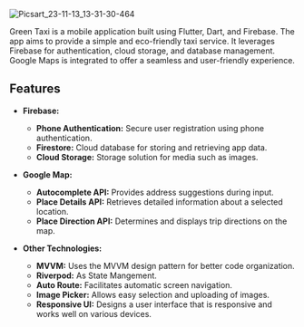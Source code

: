 ![Picsart_23-11-13_13-31-30-464](https://github.com/elsankary99/green-taxi/assets/65948188/3b2d9154-e0f4-4cf5-85cb-b4f9b852e65f)

Green Taxi is a mobile application built using Flutter, Dart, and Firebase. The app aims to provide a simple and eco-friendly taxi service. It leverages Firebase for authentication, cloud storage, and database management. Google Maps is integrated to offer a seamless and user-friendly experience.

## Features

- **Firebase:**
  - **Phone Authentication:** Secure user registration using phone authentication.
  - **Firestore:** Cloud database for storing and retrieving app data.
  - **Cloud Storage:** Storage solution for media such as images.

- **Google Map:**
  - **Autocomplete API:** Provides address suggestions during input.
  - **Place Details API:** Retrieves detailed information about a selected location.
  - **Place Direction API:** Determines and displays trip directions on the map.

- **Other Technologies:**
  - **MVVM:** Uses the MVVM design pattern for better code organization.
  - **Riverpod:** As State Mangement.
  - **Auto Route:** Facilitates automatic screen navigation.
  - **Image Picker:** Allows easy selection and uploading of images.
  - **Responsive UI:** Designs a user interface that is responsive and works well on various devices.

